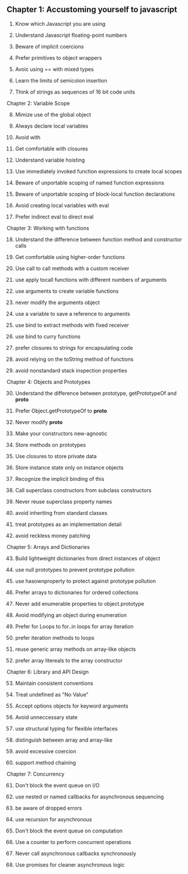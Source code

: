 ## Chapter 1: Accustoming yourself to javascript

1. Know which Javascript you are using

2. Understand Javascript floating-point numbers

3. Beware of implicit coercions

4. Prefer primitives to object wrappers

5. Avoic using == with mixed types

6. Learn the limits of semicolon insertion

7. Think of strings as sequences of 16 bit code units


Chapter 2: Variable Scope

8. Mimize use of the global object

9. Always declare local variables

10. Avoid with

11. Get comfortable with closures

12. Understand variable hoisting

13. Use immediately invoked function expressions to create local scopes

14. Beware of unportable scoping of named function expressions

15. Beware of unportable scoping of block-local function declarations

16. Avoid creating local variables with eval

17. Prefer indirect eval to direct eval


Chapter 3: Working with functions

18. Understand the difference between function method and constructor calls

19. Get comfortable using higher-order functions

20. Use call to call methods with a custom receiver

21. use apply tocall functions with different numbers of arguments

22. use arguments to create variable functions

23. never modify the arguments object

24. use a variable to save a reference to arguments

25. use bind to extract methods with fixed receiver

26. use bind to curry functions

27. prefer closures to strings for encapsulating code

28. avoid relying on the toString method of functions

29. avoid nonstandard stack inspection properties


Chapter 4: Objects and Prototypes

30. Understand the difference between prototype, getPrototypeOf and __proto__

31. Prefer Object.getPrototypeOf to __proto__

32. Never modify __proto__

33. Make your constructors new-agnostic

34. Store methods on prototypes

35. Use closures to store private data

36. Store instance state only on instance objects

37. Recognize the implicit binding of this

38. Call superclass constructors from subclass constructors

39. Never reuse superclass property names

40. avoid inheriting from standard classes

41. treat prototypes as an implementation detail

42. avoid reckless money patching


Chapter 5: Arrays and Dictionaries 

43. Build lightweight dictionaries from direct instances of object

44. use null prototypes to prevent prototype pollution

45. use hasownproperty to protect against prototype pollution

46. Prefer arrays to dictionaries for ordered collections

47. Never add enumerable properties to object.prototype

48. Avoid modifying an object during enumeration

49. Prefer for Loops to for..in loops for array iteration

50. prefer iteration methods to loops

51. reuse generic array methods on array-like objects

52. prefer array litereals to the array constructor


Chapter 6: Library and API Design

53. Maintain consistent conventions

54. Treat undefined as "No Value"

55. Accept options objects for keyword arguments

56. Avoid unneccessary state

57. use structural typing for flexible interfaces

58. distinguish between array and array-like

59. avoid excessive coercion

60. support method chaining


Chapter 7: Concurrency

61. Don't block the event queue on I/O

62. use nested or named callbacks for asynchronous sequencing

63. be aware of dropped errors

64. use recursion for asynchronous 

65. Don't block the event queue on computation

66. Use a counter to perform concurrent operations

67. Never call asynchronous callbacks synchronously

68. Use promises for cleaner asynchronous logic



